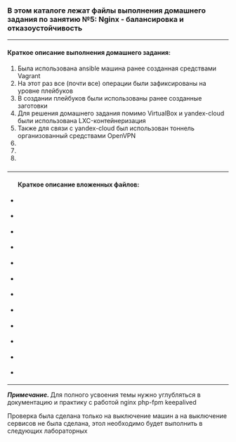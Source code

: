 <h3>В этом каталоге лежат файлы выполнения домашнего задания по занятию №5:
Nginx - балансировка и отказоустойчивость</h3>
<hr>
<h4>Краткое описание выполнения домашнего задания:</h4>
<ol><li>Была использована ansible машина ранее созданная средствами Vagrant</li>
<li>На этот раз все (почти все) операции были зафиксированы на уровне плейбуков</li>
<li>В создании плейбуков были использованы ранее созданные заготовки</li>
<li>Для решения домашнего задания помимо VirtualBox и yandex-cloud были использована LXC-контейнеризация</li>
<li>Также для связи с yandex-cloud был использован тоннель организованный средствами OpenVPN</li>
<li></li>
<li></li>
<li></li>
</ol>


<h3></h3>
<hr>
<ul>
<h4>Краткое описание вложенных файлов:</h4>
<li><p></p></li>
<li><p></p></li>
<li><p></p></li>
<li><p></p></li>
<li><p></p></li>
<li><p><p></li>
<li><p></p></li>
<li><p></p></li>
<li><p></p></li>
<li><p></p></li>
<li><p></p></li>
<li><p></p></li>
</ul>
<hr>
<p><i><b>Примечание. </b></i>Для полного усвоения темы нужно углубляться в документацию и практику с работой nginx php-fpm keepalived</p>
<p>Проверка была сделана только на выключение машин а на выключение сервисов не была сделана, этол необходимо будет выполнить в следующих лабораторных</p>
<p></p>

